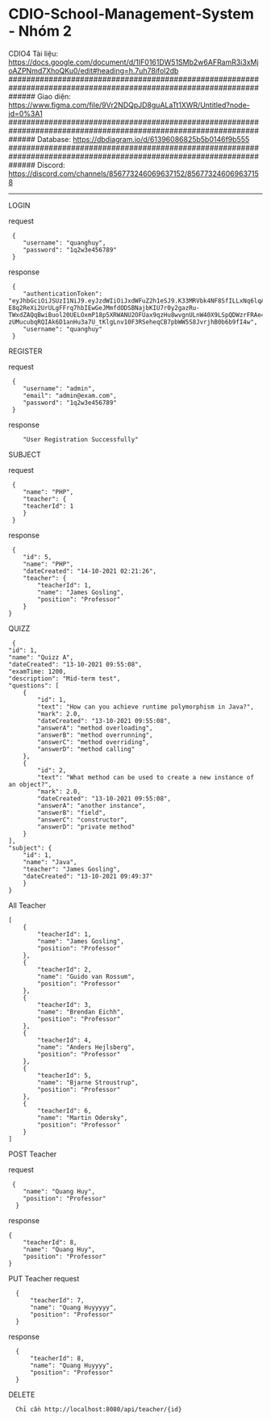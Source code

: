 # CDIO-School-Management-System - Nhóm 2
CDIO4
Tài liệu: https://docs.google.com/document/d/1IF0161DW51SMb2w6AFRamR3i3xMjoAZPNmd7XhoQKu0/edit#heading=h.7uh78ifol2db
######################################################################################################################
Giao diện: https://www.figma.com/file/9Vr2NDQpJD8guALaTt1XWR/Untitled?node-id=0%3A1
######################################################################################################################
Database: https://dbdiagram.io/d/61396086825b5b0146f9b555
######################################################################################################################
Discord: https://discord.com/channels/856773246069637152/856773246069637158


*****
  LOGIN
     
   request
     
     {
        "username": "quanghuy",
        "password": "1q2w3e456789"
     }
     
   response
     
     {
        "authenticationToken": "eyJhbGciOiJSUzI1NiJ9.eyJzdWIiOiJxdWFuZ2h1eSJ9.K33MRVbk4NF8SfILLxNq6lqAqjVFgIgWy1h1ak6gfL92edoQvLNya0BelLhnUai3Vy7V_oZvnJpDJo8PzRT5ISGz_C6qsvuz_fa0YqV9uhpFKuRJ-E8q2ReXi2UrULgFFrq7hbIEwGeJMmfdODSBNajbKIU7r0y2gazRu-TWxdZAQqBwiBuol20UELOxmP18p5XRWANU2OFUax9qzHu8wvgnULnW40X9LSpQDWzrFRAe4FCa6ykSHRNNBtRFxzyGcHZ9XYFkmj4_FGstmp-zUMucubqRQIAk6D1anHu3a7U_tKlgLnv10F3RSeheqCB7pbWW5S8JvrjhB0b6b9fI4w",
        "username": "quanghuy"
     }
     
     

 REGISTER

   request 
     
     {
        "username": "admin",
        "email": "admin@exam.com",
        "password": "1q2w3e456789"
     }
     
   response
  
        "User Registration Successfully"

 SUBJECT 
     
 request
 
     {
        "name": "PHP",
        "teacher": {
        "teacherId": 1
        }
     }
     
 response
 
     {
        "id": 5,
        "name": "PHP",
        "dateCreated": "14-10-2021 02:21:26",
        "teacher": {
            "teacherId": 1,
            "name": "James Gosling",
            "position": "Professor"
        }
    }
     
     
     
     
 
 QUIZZ
 
     {
    "id": 1,
    "name": "Quizz A",
    "dateCreated": "13-10-2021 09:55:08",
    "examTime: 1200,
    "description": "Mid-term test",
    "questions": [
        {
            "id": 1,
            "text": "How can you achieve runtime polymorphism in Java?",
            "mark": 2.0,
            "dateCreated": "13-10-2021 09:55:08",
            "answerA": "method overloading",
            "answerB": "method overrunning",
            "answerC": "method overriding",
            "answerD": "method calling"
        },
        {
            "id": 2,
            "text": "What method can be used to create a new instance of an object?",
            "mark": 2.0,
            "dateCreated": "13-10-2021 09:55:08",
            "answerA": "another instance",
            "answerB": "field",
            "answerC": "constructor",
            "answerD": "private method"
        }
    ],
    "subject": {
        "id": 1,
        "name": "Java",
        "teacher": "James Gosling",
        "dateCreated": "13-10-2021 09:49:37"
        }
    }
    
    
 All Teacher
    
    [
        {
            "teacherId": 1,
            "name": "James Gosling",
            "position": "Professor"
        },
        {
            "teacherId": 2,
            "name": "Guido van Rossum",
            "position": "Professor"
        },
        {
            "teacherId": 3,
            "name": "Brendan Eichh",
            "position": "Professor"
        },
        {
            "teacherId": 4,
            "name": "Anders Hejlsberg",
            "position": "Professor"
        },
        {
            "teacherId": 5,
            "name": "Bjarne Stroustrup",
            "position": "Professor"
        },
        {
            "teacherId": 6,
            "name": "Martin Odersky",
            "position": "Professor"
        }
    ]
    
  POST Teacher
    
   request
   
     {
        "name": "Quang Huy",
        "position": "Professor"
      }
    
  response
  
    {
        "teacherId": 8,
        "name": "Quang Huy",
        "position": "Professor"
    }
    
 PUT Teacher
   request
    
      {
          "teacherId": 7,
          "name": "Quang Huyyyyy",
          "position": "Professor"
      }
      
     
   response
   
      {
          "teacherId": 8,
          "name": "Quang Huyyyy",
          "position": "Professor"
      }
      
      
   DELETE 
   
      Chỉ cần http://localhost:8080/api/teacher/{id}
      
 
 
    
